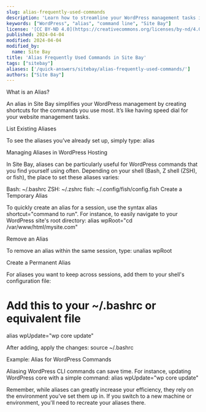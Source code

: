 ```yaml
---
slug: alias-frequently-used-commands
description: 'Learn how to streamline your WordPress management tasks in Site Bay using aliases for frequently used commands. This guide explains creating and removing aliases for efficiency.'
keywords: ["WordPress", "alias", "command line", "Site Bay"]
license: '[CC BY-ND 4.0](https://creativecommons.org/licenses/by-nd/4.0)'
published: 2024-04-04
modified: 2024-04-04
modified_by:
  name: Site Bay
title: 'Alias Frequently Used Commands in Site Bay'
tags: ["sitebay"]
aliases: ['/quick-answers/sitebay/alias-frequently-used-commands/']
authors: ["Site Bay"]
---
```

What is an Alias?

An alias in Site Bay simplifies your WordPress management by creating shortcuts for the commands you use most. It’s like having speed dial for your website management tasks.

List Existing Aliases

To see the aliases you’ve already set up, simply type:
alias

Managing Aliases in WordPress Hosting

In Site Bay, aliases can be particularly useful for WordPress commands that you find yourself using often. Depending on your shell (Bash, Z shell (ZSH), or fish), the place to set these aliases varies:

Bash: ~/.bashrc
ZSH: ~/.zshrc
fish: ~/.config/fish/config.fish
Create a Temporary Alias

To quickly create an alias for a session, use the syntax alias shortcut="command to run". For instance, to easily navigate to your WordPress site's root directory:
alias wpRoot="cd /var/www/html/mysite.com"

Remove an Alias

To remove an alias within the same session, type:
unalias wpRoot

Create a Permanent Alias

For aliases you want to keep across sessions, add them to your shell's configuration file:
# Add this to your ~/.bashrc or equivalent file
alias wpUpdate="wp core update"


After adding, apply the changes:
source ~/.bashrc

Example: Alias for WordPress Commands

Aliasing WordPress CLI commands can save time. For instance, updating WordPress core with a simple command:
alias wpUpdate="wp core update"


Remember, while aliases can greatly increase your efficiency, they rely on the environment you've set them up in. If you switch to a new machine or environment, you'll need to recreate your aliases there.